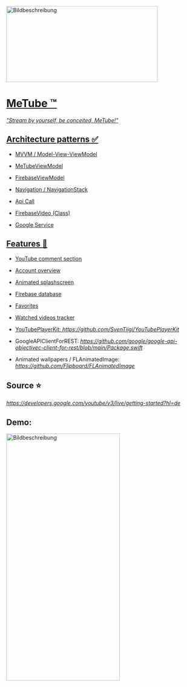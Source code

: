 
<a href="https://freeimage.host/de"><img src="https://iili.io/H4Npwnp.jpg" alt="Bildbeschreibung" width="400" height="200">
# MeTube :tm:

*"Stream by yourself, be conceited, MeTube!"*

## Architecture patterns :white_check_mark:

- MVVM / Model-View-ViewModel
* MeTubeViewModel
- FirebaseViewModel
+ Navigation / NavigationStack
- Api Call
+ FirebaseVideo (Class)
* Google Service


## Features :rocket:
- YouTube comment section
* Account overview
+ Animated splashscreen
- Firebase database
* Favorites
+ Watched videos tracker
* YouTubePlayerKit: *https://github.com/SvenTiigi/YouTubePlayerKit*
- GoogleAPIClientForREST: *https://github.com/google/google-api-objectivec-client-for-rest/blob/main/Package.swift*
+ Animated wallpapers / FLAnimatedImage: *https://github.com/Flipboard/FLAnimatedImage*


## Source :star:
*https://developers.google.com/youtube/v3/live/getting-started?hl=de*

## Demo:
<a href="https://freeimage.host/i/H4OBtUv"><img src="https://iili.io/H4OBtUv.png" alt="Bildbeschreibung" width="300" height="650"></a>
